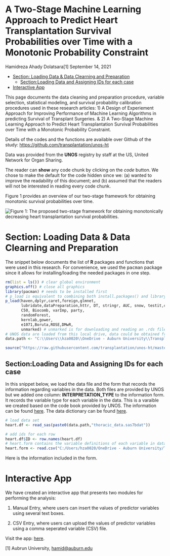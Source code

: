 A Two-Stage Machine Learning Approach to Predict Heart Transplantation
Survival Probabilities over Time with a Monotonic Probability Constraint
================
Hamidreza Ahady Dolatsara[1]
September 14, 2021

-   [Section: Loading Data & Data Clearning and
    Preparation](#section-loading-data-data-clearning-and-preparation)
    -   [Section:Loading Data and Assigning IDs for each
        case](#sectionloading-data-and-assigning-ids-for-each-case)
-   [Interactive App](#interactive-app)

This page documents the data cleaning and preparation procedure,
variable selection, statistical modeling, and survival probability
calibration procedures used in these research articles: 1) A Design of
Experiement Approach for Improving Performance of Machine Learning
Algorithms in predicting Survival of Transplant Surgeries. & 2) A
Two-Stage Machine Learning Approach to Predict Heart Transplantation
Survival Probabilities over Time with a Monotonic Probability
Constraint.

Details of the codes and the functions are available over Github of the
study: <https://github.com/transplantation/unos-ht>

Data was provided from the **UNOS** registry by staff at the US, United
Network for Organ Sharing.

The reader can **show** any code chunk by clicking on the *code* button.
We chose to make the default for the code hidden since we: (a) wanted to
improve the readability of this document; and (b) assumed that the
readers will not be interested in reading every code chunk.

Figure 1 provides an overview of our two-stage framework for obtaining
monotonic survival probabilities over time.

![Figure 1: The proposed two-stage framework for obtaining monotonically
decreasing heart transplantation survival
probabilities.](https://raw.githubusercontent.com/transplantation/unos-ht/master/data/rmarkdown/two_stage/figures/figure-1-methodology.JPG)

# Section: Loading Data & Data Clearning and Preparation

The snippet below documents the list of **R** packages and functions
that were used in this research. For convenience, we used the
<tt>pacman</tt> package since it allows for installing/loading the
needed packages in one step.

``` r
rm(list = ls()) # clear global environment
graphics.off() # close all graphics
library(pacman) # needs to be installed first
# p_load is equivalent to combining both install.packages() and library()
p_load(haven,dplyr,caret,foreign,glmnet,
       lubridate,dataPreparation,httr, DT, stringr, AUC, snow, testit,caretEnsemble,
       C50, Biocomb, varImp, party,
       randomForest,
       kernlab,gower,
       e1071,Boruta,ROSE,DMwR,
       unmarked) # unmarked is for downloading and reading an .rds file.
# UNOS data are loaded from this local drive, data could be obtained from www.unos.org
data.path <- "C:\\Users\\hza0020\\OneDrive - Auburn University\\Transplant\\BUAL-LAB\\DoE_10years\\"

source("https://raw.githubusercontent.com/transplantation/unos-ht/master/data/functions.R")
```

## Section:Loading Data and Assigning IDs for each case

In this snippet below, we load the data file and the form that records
the information regarding variables in the data. Both files are provided
by UNOS but we added one column: **INTERPRETATION\_TYPE** to the
information form. It records the variable type for each variable in the
data. This is a varaible we created based on the code book provided by
UNOS. The information can be found
[here](https://raw.githubusercontent.com/transplantation/DoE/Hamid/Interpretation_type.csv).
The data dictionary can be found
[here](https://www.srtr.org/requesting-srtr-data/saf-data-dictionary/).

``` r
# load data set
heart.df <- read_sas(paste0(data.path,"thoracic_data.sas7bdat"))

# add ids for each row
heart.df$ID <- row.names(heart.df)
# heart.form contains the variable definitions of each variable in data
heart.form <- read.csv("C:/Users/hza0020/OneDrive - Auburn University/Transplant/BUAL-LAB/DoE_10years/Interpretation_type.csv")  
```

Here is the information included in the form.

# Interactive App

We have created an interactive app that presents two modules for
performing the analysis:

1.  Manual Entry, where users can insert the values of predictor
    variables using several text boxes.

2.  CSV Entry, where users can upload the values of predictor variables
    using a comma seperated variable (CSV) file.

Visit the app:
[here](http://dataviz.miamioh.edu/Heart-Transplant/monotonic/).

[1] Aubrun University, <hamid@auburn.edu>

